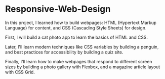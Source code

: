 # Responsive-Web-Design
In this project, I learned how to build webpages: HTML (Hypertext Markup Language) for content, and CSS (Cascading Style Sheets) for design.

First, I will build a cat photo app to learn the basics of HTML and CSS. 

Later, I'll learn modern techniques like CSS variables by building a penguin, and best practices for accessibility by building a quiz site.

Finally, I'll learn how to make webpages that respond to different screen sizes by building a photo gallery with Flexbox, and a magazine article layout with CSS Grid.